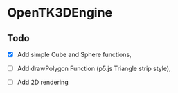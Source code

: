 # OpenTK3DEngine

## Todo

- [x] Add simple Cube and Sphere functions,

- [ ] Add drawPolygon Function (p5.js Triangle strip style),

- [ ] Add 2D rendering
